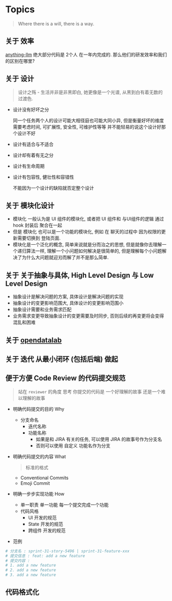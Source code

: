 # Topics

> Where there is a will, there is a way.

## 关于 效率

[anything-llm](https://github.com/Mintplex-Labs/anything-llm) 绝大部分代码是 2个人 在一年内完成的. 那么他们的研发效率和我们的区别在哪里?

## 关于 设计

> 设计之殇 - 生活并非是非黑即白, 她更像是一个光谱, 从黑到白有着无数的过渡色.

- 设计没有好坏之分

  同一个任务两个人的设计可能大相径庭也可能大同小异, 但是衡量好坏的维度需要考虑时间, 可扩展性, 安全性, 可维护性等等 并不能轻易的说这个设计好那个设计不好

- 设计有适合与不适合

- 设计却有着有无之分

- 设计有生命周期

- 设计有包容性, 健壮性和容错性

  不能因为一个设计的缺陷就否定整个设计

## 关于 模块化设计

- 模块化 一般认为是 UI 组件的模块化, 或者把 UI 组件和 与UI组件的逻辑 通过 hook 封装后 聚合在一起
- 但是 模块化 也可以是一个功能的模块化, 例如 在 聊天的过程中 因为权限的更新需要切换到 登陆页面.
- 模块化是一个泛化的概念, 简单来说就是分而治之的思想, 但是就像你去理解一个递归算法一样, 理解一个小问题如何解决是很简单的, 但是理解每个小问题解决了为什么大问题就迎刃而解了并不是那么简单.

## 关于 关于抽象与具体, High Level Design 与 Low Level Design

- 抽象设计是解决问题的方案, 具体设计是解决问题的实现
- 抽象设计的变更影响范围大, 具体设计的变更影响范围小
- 抽象设计需要和业务需求匹配
- 业务需求变更导致抽象设计的变更需要及时同步, 否则后续的再变更将会变得混乱和困难

## 关于 [opendatalab](https://opendatalab.com/)

## 关于 迭代 从最小闭环 (包括后端) 做起

## 便于方便 Code Review 的代码提交规范

> 站在 `reviewer` 的角度 思考 你提交的代码是 一个好理解的故事 还是一个难以理解的故事

- 明确代码提交的目的 Why
  - 分支命名
    - 迭代名称
    - 功能名称
      - 如果是和 JIRA 有关的任务, 可以使用 JIRA 的故事号作为分支名
      - 否则可以使用 自定义 功能名作为分支

- 明确代码提交的内容 What

  > 标准的格式

  - Conventional Commits
  - Emoji Commit

- 明确一步步实现功能 How
  - 单一职责 单一功能
    每一个提交完成一个功能
  - 代码风格
    - UI 开发的规范
    - State 开发的规范
    - 跨组件 开发的规范

- 范例

```bash
# 分支名 : sprint-31-story-5496 | sprint-31-feature-xxx
# 提交信息 : feat: add a new feature
# 提交内容 :
# 1. add a new feature
# 2. add a new feature
# 3. add a new feature
```

## 代码格式化
